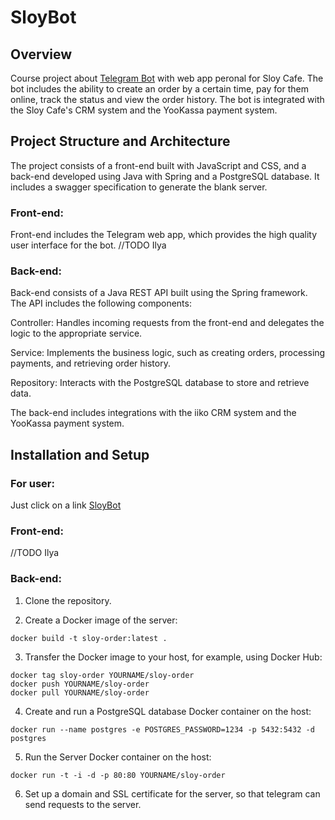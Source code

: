 # SloyBot

## Overview

Course project about [Telegram Bot](https://t.me/WebAppFotTestBot) with web app peronal for Sloy Cafe. 
The bot includes the ability to create an order by a certain time, pay for them online, track the status and view the order history.
The bot is integrated with the Sloy Cafe's CRM system and the YooKassa payment system.

## Project Structure and Architecture
The project consists of a front-end built with JavaScript and CSS, and a back-end developed using Java with Spring and a PostgreSQL database. 
It includes a swagger specification to generate the blank server.

### Front-end:
Front-end includes the Telegram web app, which provides the high quality user interface for the bot.  //TODO Ilya

### Back-end:
Back-end consists of a Java REST API built using the Spring framework. The API includes the following components:

Controller: Handles incoming requests from the front-end and delegates the logic to the appropriate service.

Service: Implements the business logic, such as creating orders, processing payments, and retrieving order history.

Repository: Interacts with the PostgreSQL database to store and retrieve data. 

The back-end includes integrations with the iiko CRM system and the YooKassa payment system.

## Installation and Setup
### For user:
Just click on a link [SloyBot](https://t.me/WebAppFotTestBot)

### Front-end:

//TODO Ilya

### Back-end:

1. Clone the repository.
  
2. Create a Docker image of the server:
```
docker build -t sloy-order:latest .
```
3. Transfer the Docker image to your host, for example, using Docker Hub:
```
docker tag sloy-order YOURNAME/sloy-order
docker push YOURNAME/sloy-order
docker pull YOURNAME/sloy-order
```
4. Create and run a PostgreSQL database Docker container on the host:
```
docker run --name postgres -e POSTGRES_PASSWORD=1234 -p 5432:5432 -d postgres
```
5. Run the Server Docker container on the host:
```
docker run -t -i -d -p 80:80 YOURNAME/sloy-order
```
6. Set up a domain and SSL certificate for the server, so that telegram can send requests to the server.
